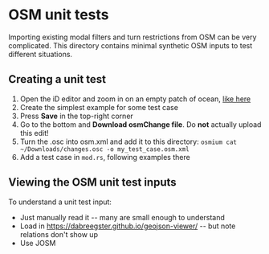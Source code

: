 # OSM unit tests

Importing existing modal filters and turn restrictions from OSM can be very complicated. This directory contains minimal synthetic OSM inputs to test different situations.

## Creating a unit test

1.  Open the iD editor and zoom in on an empty patch of ocean, [like here](https://www.openstreetmap.org/edit#map=17/55.704282/-0.110917)
2.  Create the simplest example for some test case
3.  Press **Save** in the top-right corner
4.  Go to the bottom and **Download osmChange file**. Do **not** actually upload this edit!
5.  Turn the .osc into osm.xml and add it to this directory: `osmium cat ~/Downloads/changes.osc -o my_test_case.osm.xml`
6.  Add a test case in `mod.rs`, following examples there

## Viewing the OSM unit test inputs

To understand a unit test input:

-  Just manually read it -- many are small enough to understand
-  Load in <https://dabreegster.github.io/geojson-viewer/> -- but note relations don't show up
-  Use JOSM
